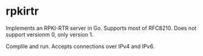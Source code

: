 # rpkirtr

Implements an RPKI-RTR server in Go. Supports most of RFC8210. Does not support versionm 0, only version 1.

Complile and run. Accepts connections over IPv4 and IPv6.

